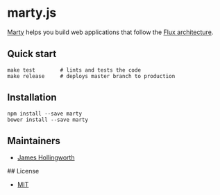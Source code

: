 # marty.js

[Marty](http://martyjs.org) helps you build web applications that follow the [Flux architecture](http://facebook.github.io/flux/docs/overview.html).

## Quick start

```
make test        # lints and tests the code
make release     # deploys master branch to production
```

## Installation

```
npm install --save marty
bower install --save marty
```
## Maintainers

* [James Hollingworth](http://github.com/jhollingworth)

## License

* [MIT](https://raw.github.com/jhollingworth/marty/master/LICENSE)